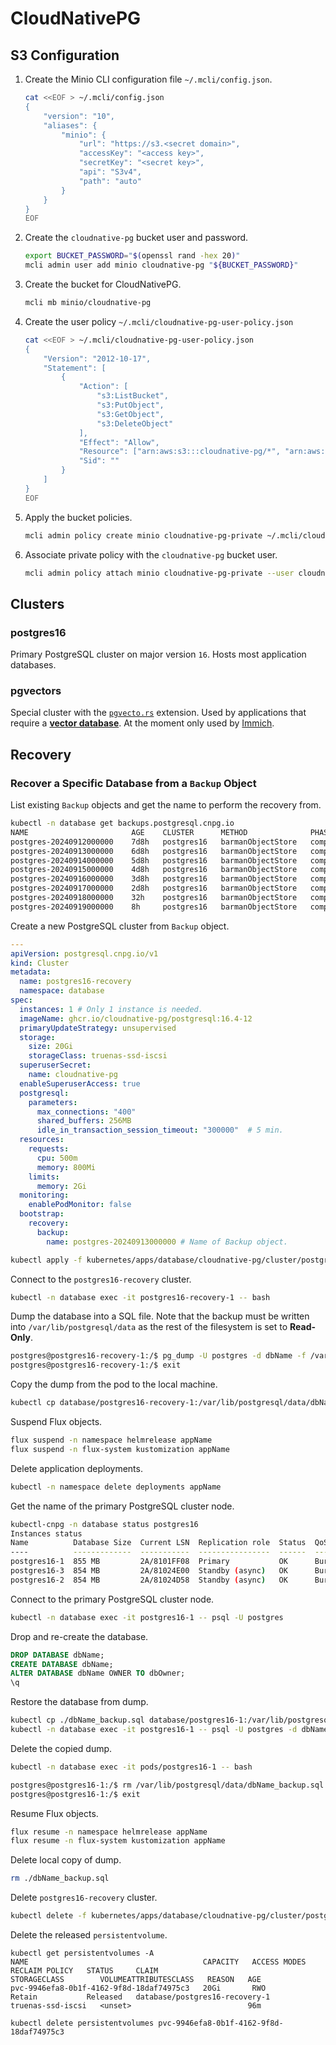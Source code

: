 # CloudNativePG

## S3 Configuration

1. Create the Minio CLI configuration file `~/.mcli/config.json`.

    ```sh
    cat <<EOF > ~/.mcli/config.json
    {
        "version": "10",
        "aliases": {
            "minio": {
                "url": "https://s3.<secret domain>",
                "accessKey": "<access key>",
                "secretKey": "<secret key>",
                "api": "S3v4",
                "path": "auto"
            }
        }
    }
    EOF
    ```

2. Create the `cloudnative-pg` bucket user and password.

    ```sh
    export BUCKET_PASSWORD="$(openssl rand -hex 20)"
    mcli admin user add minio cloudnative-pg "${BUCKET_PASSWORD}"
    ```

3. Create the bucket for CloudNativePG.

    ```sh
    mcli mb minio/cloudnative-pg
    ```

4. Create the user policy `~/.mcli/cloudnative-pg-user-policy.json`

    ```sh
    cat <<EOF > ~/.mcli/cloudnative-pg-user-policy.json
    {
        "Version": "2012-10-17",
        "Statement": [
            {
                "Action": [
                    "s3:ListBucket",
                    "s3:PutObject",
                    "s3:GetObject",
                    "s3:DeleteObject"
                ],
                "Effect": "Allow",
                "Resource": ["arn:aws:s3:::cloudnative-pg/*", "arn:aws:s3:::cloudnative-pg"],
                "Sid": ""
            }
        ]
    }
    EOF
    ```

5. Apply the bucket policies.

    ```sh
    mcli admin policy create minio cloudnative-pg-private ~/.mcli/cloudnative-pg-user-policy.json
    ```

6. Associate private policy with the `cloudnative-pg` bucket user.

    ```sh
    mcli admin policy attach minio cloudnative-pg-private --user cloudnative-pg
    ```

## Clusters

### postgres16

Primary PostgreSQL cluster on major version `16`. Hosts most application databases.

### pgvectors

Special cluster with the [`pgvecto.rs`](https://github.com/tensorchord/cloudnative-pgvecto.rs) extension. Used by applications that require a [**vector database**](https://en.wikipedia.org/wiki/Vector_database). At the moment only used by [Immich](../../media/immich/).

## Recovery

### Recover a Specific Database from a `Backup` Object

List existing `Backup` objects and get the name to perform the recovery from.

```sh
kubectl -n database get backups.postgresql.cnpg.io
NAME                       AGE    CLUSTER      METHOD              PHASE       ERROR
postgres-20240912000000    7d8h   postgres16   barmanObjectStore   completed
postgres-20240913000000    6d8h   postgres16   barmanObjectStore   completed
postgres-20240914000000    5d8h   postgres16   barmanObjectStore   completed
postgres-20240915000000    4d8h   postgres16   barmanObjectStore   completed
postgres-20240916000000    3d8h   postgres16   barmanObjectStore   completed
postgres-20240917000000    2d8h   postgres16   barmanObjectStore   completed
postgres-20240918000000    32h    postgres16   barmanObjectStore   completed
postgres-20240919000000    8h     postgres16   barmanObjectStore   completed
```

Create a new PostgreSQL cluster from `Backup` object.

```yaml
---
apiVersion: postgresql.cnpg.io/v1
kind: Cluster
metadata:
  name: postgres16-recovery
  namespace: database
spec:
  instances: 1 # Only 1 instance is needed.
  imageName: ghcr.io/cloudnative-pg/postgresql:16.4-12
  primaryUpdateStrategy: unsupervised
  storage:
    size: 20Gi
    storageClass: truenas-ssd-iscsi
  superuserSecret:
    name: cloudnative-pg
  enableSuperuserAccess: true
  postgresql:
    parameters:
      max_connections: "400"
      shared_buffers: 256MB
      idle_in_transaction_session_timeout: "300000"  # 5 min.
  resources:
    requests:
      cpu: 500m
      memory: 800Mi
    limits:
      memory: 2Gi
  monitoring:
    enablePodMonitor: false
  bootstrap:
    recovery:
      backup:
        name: postgres-20240913000000 # Name of Backup object.
```

```sh
kubectl apply -f kubernetes/apps/database/cloudnative-pg/cluster/postgres16/postgres16-recovery.yaml
```

Connect to the `postgres16-recovery` cluster.

```sh
kubectl -n database exec -it postgres16-recovery-1 -- bash
```

Dump the database into a SQL file. Note that the backup must be written into `/var/lib/postgresql/data` as the rest of the filesystem is set to **Read-Only**.

```sh
postgres@postgres16-recovery-1:/$ pg_dump -U postgres -d dbName -f /var/lib/postgresql/data/dbName_backup.sql
postgres@postgres16-recovery-1:/$ exit
```

Copy the dump from the pod to the local machine.

```sh
kubectl cp database/postgres16-recovery-1:/var/lib/postgresql/data/dbName_backup.sql ./dbName_backup.sql
```

Suspend Flux objects.

```sh
flux suspend -n namespace helmrelease appName
flux suspend -n flux-system kustomization appName
```

Delete application deployments.

```sh
kubectl -n namespace delete deployments appName
```

Get the name of the primary PostgreSQL cluster node.

```sh
kubectl-cnpg -n database status postgres16
Instances status
Name          Database Size  Current LSN  Replication role  Status  QoS        Manager Version  Node
----          -------------  -----------  ----------------  ------  ---        ---------------  ----
postgres16-1  855 MB         2A/8101FF08  Primary           OK      Burstable  1.24.0           k8s-2
postgres16-3  854 MB         2A/81024E00  Standby (async)   OK      Burstable  1.24.0           k8s-5
postgres16-2  854 MB         2A/81024D58  Standby (async)   OK      Burstable  1.24.0           k8s-4
```

Connect to the primary PostgreSQL cluster node.

```sh
kubectl -n database exec -it postgres16-1 -- psql -U postgres
```

Drop and re-create the database.

 ```sql
DROP DATABASE dbName;
CREATE DATABASE dbName;
ALTER DATABASE dbName OWNER TO dbOwner;
\q
 ```

Restore the database from dump.

 ```sh
kubectl cp ./dbName_backup.sql database/postgres16-1:/var/lib/postgresql/data/dbName_backup.sql
kubectl -n database exec -it postgres16-1 -- psql -U postgres -d dbName -f /var/lib/postgresql/data/dbName_backup.sql
 ```

Delete the copied dump.

```sh
kubectl -n database exec -it pods/postgres16-1 -- bash
```

```sh
postgres@postgres16-1:/$ rm /var/lib/postgresql/data/dbName_backup.sql
postgres@postgres16-1:/$ exit
```

Resume Flux objects.

```sh
flux resume -n namespace helmrelease appName
flux resume -n flux-system kustomization appName
```

Delete local copy of dump.

```sh
rm ./dbName_backup.sql
```

Delete `postgres16-recovery` cluster.

```sh
kubectl delete -f kubernetes/apps/database/cloudnative-pg/cluster/postgres16/postgres16-recovery.yaml
```

Delete the released `persistentvolume`.

```
kubectl get persistentvolumes -A
NAME                                       CAPACITY   ACCESS MODES   RECLAIM POLICY   STATUS     CLAIM                                                     STORAGECLASS        VOLUMEATTRIBUTESCLASS   REASON   AGE
pvc-9946efa8-0b1f-4162-9f8d-18daf74975c3   20Gi       RWO            Retain           Released   database/postgres16-recovery-1                            truenas-ssd-iscsi   <unset>                          96m

kubectl delete persistentvolumes pvc-9946efa8-0b1f-4162-9f8d-18daf74975c3
```
